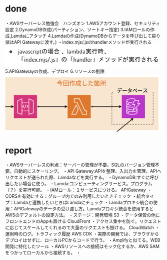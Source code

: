 # done
・AWSサーバーレス勉強会　ハンズオン
1.AWSアカウント登録、セキュリティ設定
2.DynamoDB作成(パーティション、ソートキー指定)
3.IAMロールの作成,Lamdaにアタッチ
4.Lamdaの作成(DynamoDBからデータを呼び出して戻り値はAPI Gatewayに渡す。)
・index.mjs/.jsのhandlerメソッドが実行される
![Alt text](image-1.png)
5.APIGatewayの作成、デプロイ
6.リソースの削除
![Alt text](image-2.png)

# report
・AWSサーバーレスの利点：サーバーの管理が不要。SQLのバージョン管理不要。自動的にスケーリング。
・API Gateway:APIを整理、入出力を管理。APIへリクエストが送られた際、Lamdaなどを実行する。
・DynamoDB:すぐに呼び出したい場合に使う。
・Lamda:コンピューティングサービス。プログラム（？）を実行可能。
・IAMロール：１サービスにつける。
APIGateway
・CORSを有効にする：グループ内でのみ利用したいときチェック
・統合タイプ：Lamdaと連携したいときはLamdaにチェック
・Lamdaプロキシ統合の使用：APIGatewayのデータの受け渡し方。Lamdaプロキシ統合を使用するとAWSのデフォルトの設定方法。
・ステージ：開発環境
S3
・データ保管の他にフロントエンドのAppも置ける
CloudFront
・アクセス集中を防ぐ。リクエストに応じてスケールしてくれるので大量のリクエストも捌ける。
CloudWatch
・運用時のログ。トラフィック履歴
AWS CDK
・実際の開発では、ブラウザからデプロイはせずに、ローカルPCからコードで行う。
・Amplifyと似てる。WEB開発に特化したツール
・AWSリソースへの接続はモック化するか、AWS SAMをつかってローカルから接続する。
・